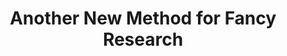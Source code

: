 ---
layout: default
title: Another New Method for Fancy Research
authors: Kevin Doe and Mary Smith
publication: Journal of Fancier Research
year: 2020
doi: http://dx.doi.org/XX.XXX/
---